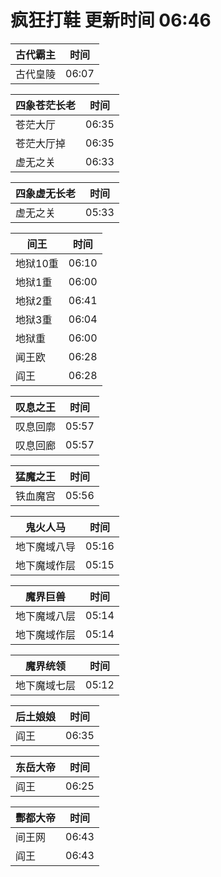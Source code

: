 # 疯狂打鞋 更新时间 06:46

| 古代霸主   | 时间    |
|--------|-------|
| 古代皇陵 | 06:07 |

| 四象苍茫长老   | 时间    |
|--------|-------|
| 苍茫大厅 | 06:35 |
| 苍茫大厅掉 | 06:35 |
| 虚无之关 | 06:33 |

| 四象虚无长老   | 时间    |
|--------|-------|
| 虚无之关 | 05:33 |

| 间王   | 时间    |
|--------|-------|
| 地狱10重 | 06:10 |
| 地狱1重 | 06:00 |
| 地狱2重 | 06:41 |
| 地狱3重 | 06:04 |
| 地狱重 | 06:00 |
| 闻王欧 | 06:28 |
| 阎王 | 06:28 |

| 叹息之王   | 时间    |
|--------|-------|
| 叹息回廓 | 05:57 |
| 叹息回廊 | 05:57 |

| 猛魔之王   | 时间    |
|--------|-------|
| 铁血魔宫 | 05:56 |

| 鬼火人马   | 时间    |
|--------|-------|
| 地下魔域八导 | 05:16 |
| 地下魔域作层 | 05:15 |

| 魔界巨兽   | 时间    |
|--------|-------|
| 地下魔域八层 | 05:14 |
| 地下魔域作层 | 05:14 |

| 魔界统领   | 时间    |
|--------|-------|
| 地下魔域七层 | 05:12 |

| 后土娘娘   | 时间    |
|--------|-------|
| 阎王 | 06:35 |

| 东岳大帝   | 时间    |
|--------|-------|
| 阎王 | 06:25 |

| 酆都大帝   | 时间    |
|--------|-------|
| 间王网 | 06:43 |
| 阎王 | 06:43 |